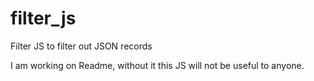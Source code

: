 filter_js
=========

Filter JS to filter out JSON records

I am working on Readme, without it this JS will not be useful to anyone.
